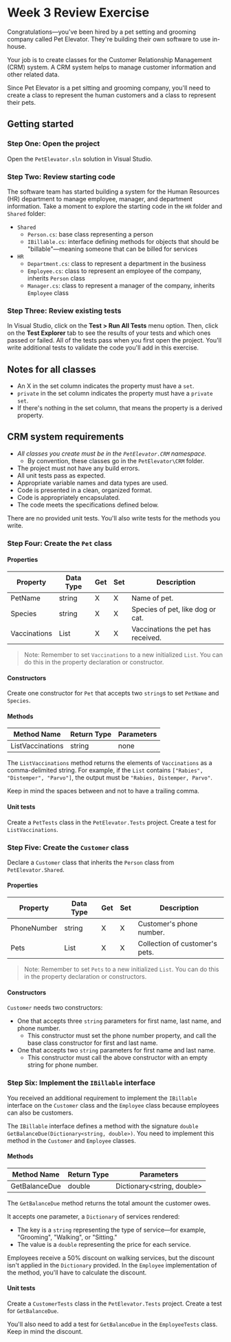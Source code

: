 # Week 3 Review Exercise

Congratulations—you've been hired by a pet setting and grooming company called Pet Elevator. They're building their own software to use in-house.

Your job is to create classes for the Customer Relationship Management (CRM) system. A CRM system helps to manage customer information and other related data.

Since Pet Elevator is a pet sitting and grooming company, you'll need to create a class to represent the human customers and a class to represent their pets.

## Getting started

### Step One: Open the project

Open the `PetElevator.sln` solution in Visual Studio.

### Step Two: Review starting code

The software team has started building a system for the Human Resources (HR) department to manage employee, manager, and department information. Take a moment to explore the starting code in the `HR` folder and `Shared` folder:

* `Shared`
    * `Person.cs`: base class representing a person
    * `IBillable.cs`: interface defining methods for objects that should be "billable"—meaning someone that can be billed for services
* `HR`
    * `Department.cs`: class to represent a department in the business
    * `Employee.cs`: class to represent an employee of the company, inherits `Person` class
    * `Manager.cs`: class to represent a manager of the company, inherits `Employee` class

### Step Three: Review existing tests

In Visual Studio, click on the **Test > Run All Tests** menu option. Then, click on the **Test Explorer** tab to see the results of your tests and which ones passed or failed. All of the tests pass when you first open the project. You'll write additional tests to validate the code you'll add in this exercise.

## Notes for all classes

* An X in the set column indicates the property must have a `set`.
* `private` in the set column indicates the property must have a `private set`.
* If there's nothing in the set column, that means the property is a derived property.

## CRM system requirements

* *All classes you create must be in the `PetElevator.CRM` namespace.*
  * By convention, these classes go in the `PetElevator\CRM` folder.
* The project must not have any build errors.
* All unit tests pass as expected.
* Appropriate variable names and data types are used.
* Code is presented in a clean, organized format.
* Code is appropriately encapsulated.
* The code meets the specifications defined below.

There are no provided unit tests. You'll also write tests for the methods you write.

### Step Four: Create the `Pet` class

#### Properties

| Property     | Data Type    | Get | Set | Description                        |
| ------------ | ------------ | --- | --- | ---------------------------------- |
| PetName      | string       | X   | X   | Name of pet.                       |
| Species      | string       | X   | X   | Species of pet, like dog or cat.   |
| Vaccinations | List<string> | X   | X   | Vaccinations the pet has received. |

> Note: Remember to set `Vaccinations` to a new initialized `List`. You can do this in the property declaration or constructor.

#### Constructors

Create one constructor for `Pet` that accepts two `string`s to set `PetName` and `Species`.

#### Methods

| Method Name      | Return Type | Parameters |
| ---------------- | ----------- | ---------- |
| ListVaccinations | string      | none       |

The `ListVaccinations` method returns the elements of `Vaccinations` as a comma-delimited string. For example, if the `List` contains `["Rabies", "Distemper", "Parvo"]`, the output must be `"Rabies, Distemper, Parvo"`.

Keep in mind the spaces between and not to have a trailing comma.

#### Unit tests

Create a `PetTests` class in the `PetElevator.Tests` project. Create a test for `ListVaccinations`.

### Step Five: Create the `Customer` class

Declare a `Customer` class that inherits the `Person` class from `PetElevator.Shared`.

#### Properties

| Property    | Data Type | Get | Set | Description                      |
| ----------- | --------- | --- | --- | -------------------------------- |
| PhoneNumber | string    | X   | X   | Customer's phone number.         |
| Pets        | List<Pet> | X   | X   | Collection of customer's pets.   |

> Note: Remember to set `Pets` to a new initialized `List`. You can do this in the property declaration or constructors.

#### Constructors

`Customer` needs two constructors:

* One that accepts three `string` parameters for first name, last name, and phone number.
  * This constructor must set the phone number property, and call the base class constructor for first and last name.
* One that accepts two `string` parameters for first name and last name.
  * This constructor must call the above constructor with an empty string for phone number.

### Step Six: Implement the `IBillable` interface

You received an additional requirement to implement the `IBillable` interface on the `Customer` class and the `Employee` class because employees can also be customers.

The `IBillable` interface defines a method with the signature `double GetBalanceDue(Dictionary<string, double>)`. You need to implement this method in the `Customer` and `Employee` classes.

#### Methods

| Method Name   | Return Type | Parameters                 |
| ------------- | ----------- | -------------------------- |
| GetBalanceDue | double      | Dictionary<string, double> |

The `GetBalanceDue` method returns the total amount the customer owes.

It accepts one parameter, a `Dictionary` of services rendered:
* The key is a `string` representing the type of service—for example, "Grooming", "Walking", or "Sitting."
* The value is a `double` representing the price for each service.

Employees receive a 50% discount on walking services, but the discount isn't applied in the `Dictionary` provided. In the `Employee` implementation of the method, you'll have to calculate the discount.

#### Unit tests

Create a `CustomerTests` class in the `PetElevator.Tests` project. Create a test for `GetBalanceDue`.

You'll also need to add a test for `GetBalanceDue` in the `EmployeeTests` class. Keep in mind the discount.
